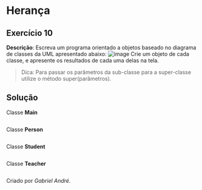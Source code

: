# Herança
## Exercício 10
**Descrição**: Escreva um programa orientado a objetos baseado no diagrama de classes da UML apresentado abaixo:
![image](https://github.com/gabrielandre-math/AcademiaJava/assets/60861872/92152e07-dd42-4350-91b7-962351c4197b)
Crie um objeto de cada classe, e apresente os resultados de cada uma delas na tela.
> Dica: Para passar os parâmetros da sub-classe para a super-classe utilize o método super(parâmetros).

## Solução
Classe **Main**
~~~java
~~~
Classe **Person**
~~~java
~~~
Classe **Student**
~~~java
~~~
Classe **Teacher**
~~~java
~~~

Criado por _Gabriel André._
